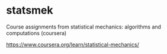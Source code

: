 # statsmek
Course assignments from statistical mechanics: algorithms and computations (coursera)

https://www.coursera.org/learn/statistical-mechanics/
